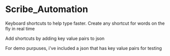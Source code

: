 # Scribe_Automation
Keyboard shortcuts to help type faster. Create any shortcut for words on the fly in real time

Add shortcuts by adding key value pairs to json

For demo purpuses, i've included a json that has key value pairs for testing

